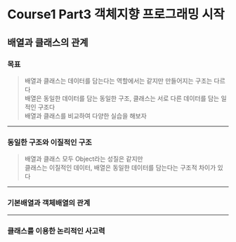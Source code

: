 # Course1 Part3 객체지향 프로그래밍 시작   

## 배열과 클래스의 관계

### 목표
> 배열과 클래스는 데이터를 담는다는 역할에서는 같지만 만들어지는 구조는 다르다   
> 배열은 동일한 데이터를 담는 동일한 구조, 클래스는 서로 다른 데이터를 담는 일적인 구조다   
> 배열과 클래스를 비교하여 다양한 실습을 해보자
---

### 동일한 구조와 이질적인 구조
> 배열과 클래스 모두 Object라는 성질은 같지만   
> 클래스는 이질적인 데이터, 배열은 동일한 데이터를 담는다는 구조적 차이가 있다



---

### 기본배열과 객체배열의 관계



---

### 클래스를 이용한 논리적인 사고력
